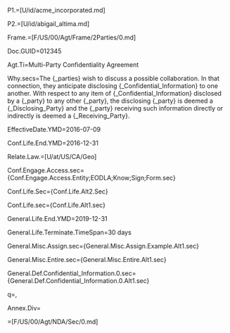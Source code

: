 P1.=[U/id/acme_incorporated.md]

P2.=[U/id/abigail_altima.md]

Frame.=[F/US/00/Agt/Frame/2Parties/0.md]

Doc.GUID=012345

Agt.Ti=Multi-Party Confidentiality Agreement

Why.secs=The {_parties} wish to discuss a possible collaboration.  In that connection, they anticipate disclosing {_Confidential_Information} to one another.  With respect to any item of {_Confidential_Information} disclosed by a {_party} to any other {_party}, the disclosing {_party} is deemed a {_Disclosing_Party} and the {_party} receiving such information directly or indirectly is deemed a {_Receiving_Party}. 

EffectiveDate.YMD=2016-07-09

Conf.Life.End.YMD=2016-12-31

Relate.Law.=[U/at/US/CA/Geo]

Conf.Engage.Access.sec={Conf.Engage.Access.Entity;EODLA;Know;Sign;Form.sec}

Conf.Life.Sec={Conf.Life.Alt2.Sec}

Conf.Life.sec={Conf.Life.Alt1.sec}

General.Life.End.YMD=2019-12-31

General.Life.Terminate.TimeSpan=30 days

General.Misc.Assign.sec={General.Misc.Assign.Example.Alt1.sec}

General.Misc.Entire.sec={General.Misc.Entire.Alt1.sec}

General.Def.Confidential_Information.0.sec={General.Def.Confidential_Information.0.Alt1.sec}

q=,

Annex.Div=</i>

=[F/US/00/Agt/NDA/Sec/0.md]

